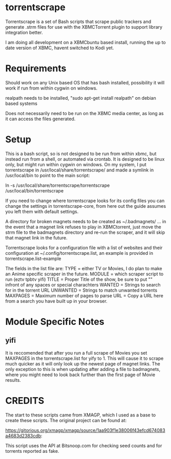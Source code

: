 torrentscrape
=============

Torrentscrape is a set of Bash scripts that scrape public trackers and 
generate .strm files for use with the XBMCTorrent plugin to support library 
integration better.

I am doing all development on a XBMCbuntu based install, running the up to date 
version of XBMC, havent switched to Kodi yet. 

Requirements
============

Should work on any Unix based OS that has bash installed, possibility it will 
work if run from within cygwin on windows.

realpath needs to be installed, "sudo apt-get install realpath" on debian based
systems

Does not necessarily need to be run on the XBMC media center, as long as it can 
access the files generated.

Setup
=====

This is a bash script, so is not designed to be run from within xbmc, but 
instead run from a shell, or automated via crontab. It is designed to be linux 
only, but might run within cygwin on windows. On my system, I put torrentscrape 
in /usr/local/share/torrentscrape/ and made a symlink in /usr/local/bin to point 
to the main script:

ln -s /usr/local/share/torrentscrape/torrentscrape /usr/local/bin/torrentscrape

If you need to change where torrentscrape looks for its config files you can 
change the settings in torrentscrape-core, from here out the guide assumes you 
left them with default settings.

A directory for broken magnets needs to be created as ~/.badmagnets/ ... in 
the event that a magnet link refuses to play in XBMCtorrent, just move the 
strm file to the badmagnets directory and re-run the scraper, and it will skip 
that magnet link in the future.

Torrentscrape looks for a configuration file with a list of websites and their 
configuration at ~/.config/torrentscrape.list, an example is provided in 
torrentscrape.list-example

The fields in the list file are:
TYPE = either TV or Movies, I do plan to make an Anime specific scraper in the 
       future.
MODULE = which scraper script to run (eztv tpbtv yifi)
TITLE = Proper Title of the show, be sure to put "\" infront of any spaces or 
        special charachters
WANTED = Strings to search for in the torrent URL
UNWANTED = Strings to match unwanted torrents
MAXPAGES = Maximum number of pages to parse
URL = Copy a URL here from a search you have built up in your browser.


Module Specific Notes
=====================

yifi
----

It is reccomended that after you run a full scrape of Movies you set MAXPAGES 
in the torrentscrape.list for yify to 1. This will cause it to scrape much 
quicker as it will only look up the newest page of magnet links. The only 
exception to this is when updating after adding a file to badmagnets, where 
you might need to look back further than the first page of Movie results.


CREDITS
=======

The start to these scripts came from XMAGP, which I used as a base to create 
these scripts. The original project can be found at:

https://gitorious.org/xmagp/xmagp/source/1aa903f1e38006f43efcd674083a4683d2383cdb:

This script uses the API at Bitsnoop.com for checking seed counts and for torrents
reported as fake.

